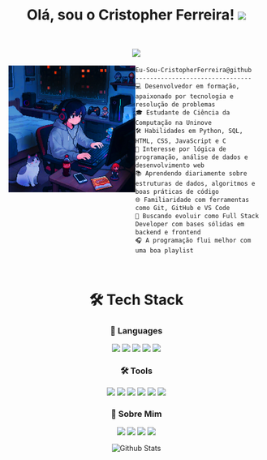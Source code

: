 <h1 align="center">
Olá, sou o Cristopher Ferreira!
  <img src="https://media.giphy.com/media/hvRJCLFzcasrR4ia7z/giphy.gif" width="30"></h1>
 <!--<img src="https://komarev.com/ghpvc/?username=I-am-vishalmaurya&label=Profile%20Views&color=0e75b6&style=flat" align='right' alt="vishalmaurya" />-->
 <a href="https://github.com/I-am-vishalmaurya/I-am-vishalmaurya/"> </a> 
<br/>



<p align="center">
  <a href="https://github.com/DenverCoder1/readme-typing-svg">
    <img src="https://readme-typing-svg.herokuapp.com?lines=Estudante+em+Ciência+da+Computação;Freelancer;SQL+%7C+Front-End;Desenvolvimento+Web;Sempre+Aprendendo+Coisas+Novas&center=true&width=500&height=45&color=FFFFFF">
  </a>
</p>




<img align="left" src="https://github.com/CristopherFerreira/CristopherFerreira/blob/main/profile.jpg" width="250" height="250"/>

```
Eu-Sou-CristopherFerreira@github
--------------------------------
💻 Desenvolvedor em formação, apaixonado por tecnologia e resolução de problemas
🎓 Estudante de Ciência da Computação na Uninove
🛠️ Habilidades em Python, SQL, HTML, CSS, JavaScript e C
🧠 Interesse por lógica de programação, análise de dados e desenvolvimento web
📚 Aprendendo diariamente sobre estruturas de dados, algoritmos e boas práticas de código
🌐 Familiaridade com ferramentas como Git, GitHub e VS Code
🚀 Buscando evoluir como Full Stack Developer com bases sólidas em backend e frontend
🎧 A programação flui melhor com uma boa playlist 
```


<br>


<div align="center">

# 🛠️ **Tech Stack**

</div>

<div align="center">

### 🧩 Languages

<img src="https://img.shields.io/badge/C-%2300599C.svg?style=for-the-badge&logo=c&logoColor=white"/>
<img src="https://img.shields.io/badge/html5-%23E34F26.svg?style=for-the-badge&logo=html5&logoColor=white"/>
<img src="https://img.shields.io/badge/css-%231572B6.svg?style=for-the-badge&logo=css3&logoColor=white"/>
<img src="https://img.shields.io/badge/javascript-%23323330.svg?style=for-the-badge&logo=javascript&logoColor=F7DF1E"/>
<img src="https://img.shields.io/badge/python-%2314354C.svg?style=for-the-badge&logo=python&logoColor=white"/>

</div>

<div align="center">

### 🛠️ Tools

<img src="https://img.shields.io/badge/git-%23F05033.svg?style=for-the-badge&logo=git&logoColor=white"/>
<img src="https://img.shields.io/badge/github-%23121011.svg?style=for-the-badge&logo=github&logoColor=white"/>
<img src="https://img.shields.io/badge/IntelliJIDEA-000000.svg?style=for-the-badge&logo=intellij-idea&logoColor=white"/>
<img src="https://img.shields.io/badge/Visual%20Studio%20Code-0078d7.svg?style=for-the-badge&logo=visual-studio-code&logoColor=white"/>
<img src="https://img.shields.io/badge/Visual%20Studio-5C2D91.svg?style=for-the-badge&logo=visual-studio&logoColor=white"/>
<img src="https://img.shields.io/badge/figma-%23F24E1E.svg?style=for-the-badge&logo=figma&logoColor=white"/>

</div>

<div align="center">

### 👤 Sobre Mim

<img src="https://img.shields.io/badge/YOUTUBE-FF0000.svg?style=for-the-badge&logo=youtube&logoColor=white"/>
<img src="https://img.shields.io/badge/INSTAGRAM-%23E4405F.svg?style=for-the-badge&logo=instagram&logoColor=white"/>
<img src="https://img.shields.io/badge/TWITCH-9146FF.svg?style=for-the-badge&logo=twitch&logoColor=white"/>
<img src="https://img.shields.io/badge/LINKEDIN-%230077B5.svg?style=for-the-badge&logo=linkedin&logoColor=white"/>

</div>


<p align="center">
        <img src="https://raw.githubusercontent.com/bornmay/bornmay/Update/svg/Bottom.svg" alt="Github Stats" />
</p>
